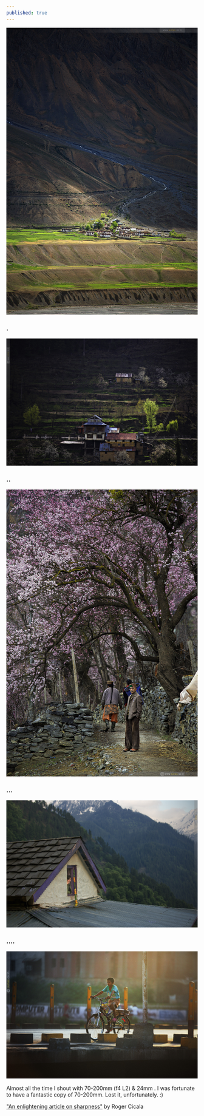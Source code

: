 ```yaml
---
published: true
---
```

![](/assets/images/70-200/01.jpg)

<!-- more --> 
### .
![](/assets/images/70-200/02.jpg)

### ..
![](/assets/images/70-200/03.jpg)

### ...
![](/assets/images/70-200/04.jpg)

### ....
![](/assets/images/70-200/05.jpg)

Almost all the time I shout with 70-200mm (f4 L2) & 24mm . I was fortunate to have a fantastic copy of 70-200mm. Lost it, unfortunately. :) 

["An enlightening article on sharpness"](https://www.lensrentals.com/blog/2009/06/have-you-seen-my-acutance/) by Roger Cicala
